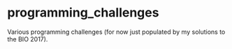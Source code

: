# programming\_challenges
Various programming challenges (for now just populated by my solutions to the BIO 2017).
